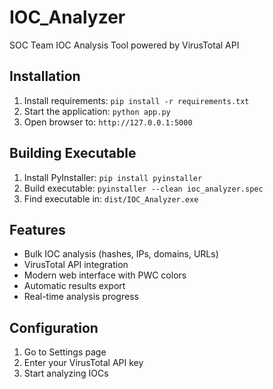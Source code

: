 # IOC_Analyzer

SOC Team IOC Analysis Tool powered by VirusTotal API

## Installation

1. Install requirements: `pip install -r requirements.txt`
2. Start the application: `python app.py`
3. Open browser to: `http://127.0.0.1:5000`

## Building Executable

1. Install PyInstaller: `pip install pyinstaller`
2. Build executable: `pyinstaller --clean ioc_analyzer.spec`
3. Find executable in: `dist/IOC_Analyzer.exe`

## Features

- Bulk IOC analysis (hashes, IPs, domains, URLs)
- VirusTotal API integration
- Modern web interface with PWC colors
- Automatic results export
- Real-time analysis progress

## Configuration

1. Go to Settings page
2. Enter your VirusTotal API key
3. Start analyzing IOCs